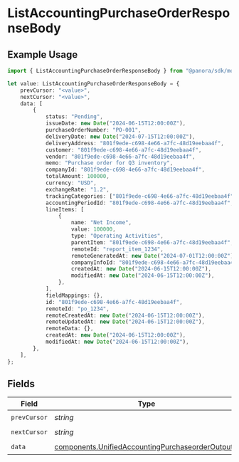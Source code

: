 # ListAccountingPurchaseOrderResponseBody

## Example Usage

```typescript
import { ListAccountingPurchaseOrderResponseBody } from "@panora/sdk/models/operations";

let value: ListAccountingPurchaseOrderResponseBody = {
    prevCursor: "<value>",
    nextCursor: "<value>",
    data: [
        {
            status: "Pending",
            issueDate: new Date("2024-06-15T12:00:00Z"),
            purchaseOrderNumber: "PO-001",
            deliveryDate: new Date("2024-07-15T12:00:00Z"),
            deliveryAddress: "801f9ede-c698-4e66-a7fc-48d19eebaa4f",
            customer: "801f9ede-c698-4e66-a7fc-48d19eebaa4f",
            vendor: "801f9ede-c698-4e66-a7fc-48d19eebaa4f",
            memo: "Purchase order for Q3 inventory",
            companyId: "801f9ede-c698-4e66-a7fc-48d19eebaa4f",
            totalAmount: 100000,
            currency: "USD",
            exchangeRate: "1.2",
            trackingCategories: ["801f9ede-c698-4e66-a7fc-48d19eebaa4f"],
            accountingPeriodId: "801f9ede-c698-4e66-a7fc-48d19eebaa4f",
            lineItems: [
                {
                    name: "Net Income",
                    value: 100000,
                    type: "Operating Activities",
                    parentItem: "801f9ede-c698-4e66-a7fc-48d19eebaa4f",
                    remoteId: "report_item_1234",
                    remoteGeneratedAt: new Date("2024-07-01T12:00:00Z"),
                    companyInfoId: "801f9ede-c698-4e66-a7fc-48d19eebaa4f",
                    createdAt: new Date("2024-06-15T12:00:00Z"),
                    modifiedAt: new Date("2024-06-15T12:00:00Z"),
                },
            ],
            fieldMappings: {},
            id: "801f9ede-c698-4e66-a7fc-48d19eebaa4f",
            remoteId: "po_1234",
            remoteCreatedAt: new Date("2024-06-15T12:00:00Z"),
            remoteUpdatedAt: new Date("2024-06-15T12:00:00Z"),
            remoteData: {},
            createdAt: new Date("2024-06-15T12:00:00Z"),
            modifiedAt: new Date("2024-06-15T12:00:00Z"),
        },
    ],
};
```

## Fields

| Field                                                                                                                | Type                                                                                                                 | Required                                                                                                             | Description                                                                                                          |
| -------------------------------------------------------------------------------------------------------------------- | -------------------------------------------------------------------------------------------------------------------- | -------------------------------------------------------------------------------------------------------------------- | -------------------------------------------------------------------------------------------------------------------- |
| `prevCursor`                                                                                                         | *string*                                                                                                             | :heavy_check_mark:                                                                                                   | N/A                                                                                                                  |
| `nextCursor`                                                                                                         | *string*                                                                                                             | :heavy_check_mark:                                                                                                   | N/A                                                                                                                  |
| `data`                                                                                                               | [components.UnifiedAccountingPurchaseorderOutput](../../models/components/unifiedaccountingpurchaseorderoutput.md)[] | :heavy_check_mark:                                                                                                   | N/A                                                                                                                  |